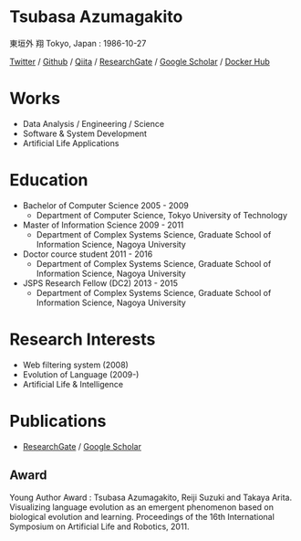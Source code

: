 # Tsubasa Azumagakito
東垣外 翔
Tokyo, Japan : 1986-10-27

[Twitter](https://twitter.com/azumag) / [Github](https://github.com/azumag) / [Qiita](https://qiita.com/azumag) / [ResearchGate](https://www.researchgate.net/profile/Tsubasa_Azumagakito) / [Google Scholar](https://scholar.google.com/citations?user=WnsN2WEAAAAJ&hl=en) / [Docker Hub](https://hub.docker.com/u/azumag/)

# Works
- Data Analysis / Engineering / Science
- Software & System Development
- Artificial Life Applications

# Education
- Bachelor of Computer Science 2005 - 2009
    - Department of Computer Science, Tokyo University of Technology
- Master of Information Science 2009 - 2011
    - Department of Complex Systems Science, Graduate School of Information Science, Nagoya University
- Doctor cource student 2011 - 2016
    - Department of Complex Systems Science, Graduate School of Information Science, Nagoya University
- JSPS Research Fellow (DC2) 2013 - 2015
    - Department of Complex Systems Science, Graduate School of Information Science, Nagoya University

# Research Interests
- Web filtering system (2008)
- Evolution of Language (2009-)
- Artificial Life & Intelligence

# Publications
- [ResearchGate](https://www.researchgate.net/profile/Tsubasa_Azumagakito) / [Google Scholar](https://scholar.google.com/citations?user=WnsN2WEAAAAJ&hl=en)

## Award
Young Author Award : Tsubasa Azumagakito, Reiji Suzuki and Takaya Arita. Visualizing language evolution as an emergent phenomenon based on biological evolution and learning. Proceedings of the 16th International Symposium on Artificial Life and Robotics, 2011.

